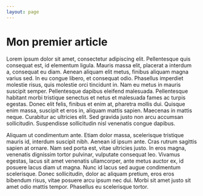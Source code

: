 ```yaml
---
layout: page
---
```


# Mon premier article

Lorem ipsum dolor sit amet, consectetur adipiscing elit. Pellentesque quis consequat est, id elementum ligula. Mauris massa elit, placerat a interdum a, consequat eu diam. Aenean aliquam elit metus, finibus aliquam magna varius sed. In eu congue libero, et consequat odio. Phasellus imperdiet molestie risus, quis molestie orci tincidunt in. Nam eu metus in mauris suscipit semper. Pellentesque dapibus eleifend malesuada. Pellentesque habitant morbi tristique senectus et netus et malesuada fames ac turpis egestas. Donec elit felis, finibus et enim at, pharetra mollis dui. Quisque enim massa, suscipit et eros in, aliquam mattis sapien. Maecenas in mattis neque. Curabitur ac ultricies elit. Sed gravida justo non arcu accumsan sollicitudin. Suspendisse sollicitudin nisl venenatis congue dapibus.

Aliquam ut condimentum ante. Etiam dolor massa, scelerisque tristique mauris id, interdum suscipit nibh. Aenean id ipsum ante. Cras rutrum sagittis sapien at ornare. Nam sed porta est, vitae ultricies justo. In eros magna, venenatis dignissim tortor pulvinar, vulputate consequat leo. Vivamus egestas, lacus sit amet venenatis ullamcorper, ante metus auctor ex, id posuere lacus diam ut magna. Nunc id lacus sed augue condimentum scelerisque. Donec sollicitudin, dolor ac aliquam pretium, eros eros bibendum risus, vitae posuere arcu ipsum nec dui. Morbi sit amet justo sit amet odio mattis tempor. Phasellus eu scelerisque tortor. 